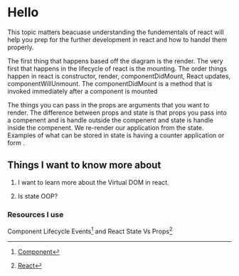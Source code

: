 # Hello

This topic matters beacuase understanding the fundementals of react will help you prep for the further development in react and how to handel them properly.

The first thing that happens based off the diagram is the render. The very first that happens in the lifecycle of react is the mounting. The order things happen in react is constructor, render, componentDidMount, React updates, componentWillUnmount. The componentDidMount is a method that is invoked immediately after a component is mounted

The things you can pass in the props are arguments that you want to render. The difference between props and state is that props you pass into a compenent and is handle outside the compenent and state is handle inside the compenent. We re-render our application from the state. Examples of what can be stored in state is having a counter application or form .

## Things I want to know more about

1. I want to learn more about the Virtual DOM in react.

2. Is state OOP?

### Resources I use

Component Lifecycle Events[^1] and React State Vs Props[^note]

[^1]: [Component](https://medium.com/@joshuablankenshipnola/react-component-lifecycle-events-cb77e670a093)
[^note]: [React](https://www.youtube.com/watch?v=IYvD9oBCuJI)

